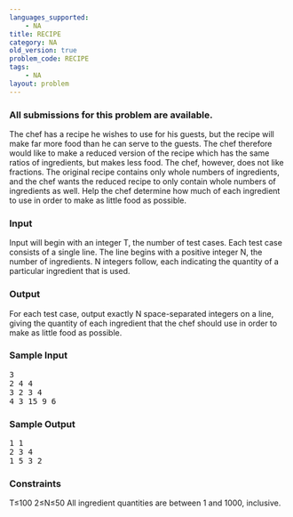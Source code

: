 ```yaml
---
languages_supported:
    - NA
title: RECIPE
category: NA
old_version: true
problem_code: RECIPE
tags:
    - NA
layout: problem
---
```

###  All submissions for this problem are available. 

The chef has a recipe he wishes to use for his guests, but the recipe will make far more food than he can serve to the guests. The chef therefore would like to make a reduced version of the recipe which has the same ratios of ingredients, but makes less food. The chef, however, does not like fractions. The original recipe contains only whole numbers of ingredients, and the chef wants the reduced recipe to only contain whole numbers of ingredients as well. Help the chef determine how much of each ingredient to use in order to make as little food as possible.

### Input

Input will begin with an integer T, the number of test cases. Each test case consists of a single line. The line begins with a positive integer N, the number of ingredients. N integers follow, each indicating the quantity of a particular ingredient that is used.

### Output

For each test case, output exactly N space-separated integers on a line, giving the quantity of each ingredient that the chef should use in order to make as little food as possible.

### Sample Input

<pre>3
2 4 4
3 2 3 4
4 3 15 9 6
</pre>
### Sample Output

<pre>1 1
2 3 4
1 5 3 2
</pre>
### Constraints

T≤100
2≤N≤50
All ingredient quantities are between 1 and 1000, inclusive.
